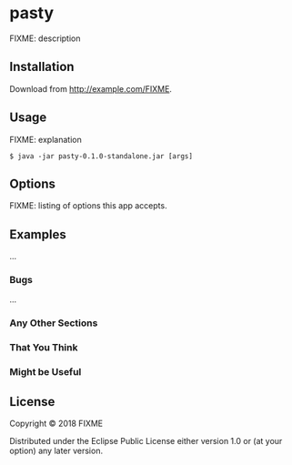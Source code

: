 # pasty

FIXME: description

## Installation

Download from http://example.com/FIXME.

## Usage

FIXME: explanation

    $ java -jar pasty-0.1.0-standalone.jar [args]

## Options

FIXME: listing of options this app accepts.

## Examples

...

### Bugs

...

### Any Other Sections
### That You Think
### Might be Useful

## License

Copyright © 2018 FIXME

Distributed under the Eclipse Public License either version 1.0 or (at
your option) any later version.
